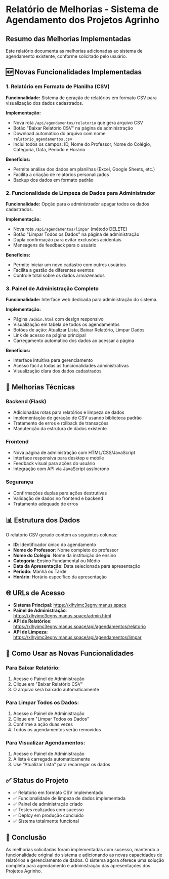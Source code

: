 # Relatório de Melhorias - Sistema de Agendamento dos Projetos Agrinho

## Resumo das Melhorias Implementadas

Este relatório documenta as melhorias adicionadas ao sistema de agendamento existente, conforme solicitado pelo usuário.

## 🆕 Novas Funcionalidades Implementadas

### 1. Relatório em Formato de Planilha (CSV)

**Funcionalidade:** Sistema de geração de relatórios em formato CSV para visualização dos dados cadastrados.

**Implementação:**
- Nova rota `/api/agendamentos/relatorio` que gera arquivo CSV
- Botão "Baixar Relatório CSV" na página de administração
- Download automático do arquivo com nome `relatorio_agendamentos.csv`
- Inclui todos os campos: ID, Nome do Professor, Nome do Colégio, Categoria, Data, Período e Horário

**Benefícios:**
- Permite análise dos dados em planilhas (Excel, Google Sheets, etc.)
- Facilita a criação de relatórios personalizados
- Backup dos dados em formato padrão

### 2. Funcionalidade de Limpeza de Dados para Administrador

**Funcionalidade:** Opção para o administrador apagar todos os dados cadastrados.

**Implementação:**
- Nova rota `/api/agendamentos/limpar` (método DELETE)
- Botão "Limpar Todos os Dados" na página de administração
- Dupla confirmação para evitar exclusões acidentais
- Mensagens de feedback para o usuário

**Benefícios:**
- Permite iniciar um novo cadastro com outros usuários
- Facilita a gestão de diferentes eventos
- Controle total sobre os dados armazenados

### 3. Painel de Administração Completo

**Funcionalidade:** Interface web dedicada para administração do sistema.

**Implementação:**
- Página `/admin.html` com design responsivo
- Visualização em tabela de todos os agendamentos
- Botões de ação: Atualizar Lista, Baixar Relatório, Limpar Dados
- Link de acesso na página principal
- Carregamento automático dos dados ao acessar a página

**Benefícios:**
- Interface intuitiva para gerenciamento
- Acesso fácil a todas as funcionalidades administrativas
- Visualização clara dos dados cadastrados

## 🔧 Melhorias Técnicas

### Backend (Flask)
- Adicionadas rotas para relatórios e limpeza de dados
- Implementação de geração de CSV usando biblioteca padrão
- Tratamento de erros e rollback de transações
- Manutenção da estrutura de dados existente

### Frontend
- Nova página de administração com HTML/CSS/JavaScript
- Interface responsiva para desktop e mobile
- Feedback visual para ações do usuário
- Integração com API via JavaScript assíncrono

### Segurança
- Confirmações duplas para ações destrutivas
- Validação de dados no frontend e backend
- Tratamento adequado de erros

## 📊 Estrutura dos Dados

O relatório CSV gerado contém as seguintes colunas:
- **ID**: Identificador único do agendamento
- **Nome do Professor**: Nome completo do professor
- **Nome do Colégio**: Nome da instituição de ensino
- **Categoria**: Ensino Fundamental ou Médio
- **Data da Apresentação**: Data selecionada para apresentação
- **Período**: Manhã ou Tarde
- **Horário**: Horário específico da apresentação

## 🌐 URLs de Acesso

- **Sistema Principal**: https://xlhyimc3egnv.manus.space
- **Painel de Administração**: https://xlhyimc3egnv.manus.space/admin.html
- **API de Relatórios**: https://xlhyimc3egnv.manus.space/api/agendamentos/relatorio
- **API de Limpeza**: https://xlhyimc3egnv.manus.space/api/agendamentos/limpar

## 📱 Como Usar as Novas Funcionalidades

### Para Baixar Relatório:
1. Acesse o Painel de Administração
2. Clique em "Baixar Relatório CSV"
3. O arquivo será baixado automaticamente

### Para Limpar Todos os Dados:
1. Acesse o Painel de Administração
2. Clique em "Limpar Todos os Dados"
3. Confirme a ação duas vezes
4. Todos os agendamentos serão removidos

### Para Visualizar Agendamentos:
1. Acesse o Painel de Administração
2. A lista é carregada automaticamente
3. Use "Atualizar Lista" para recarregar os dados

## ✅ Status do Projeto

- ✅ Relatório em formato CSV implementado
- ✅ Funcionalidade de limpeza de dados implementada
- ✅ Painel de administração criado
- ✅ Testes realizados com sucesso
- ✅ Deploy em produção concluído
- ✅ Sistema totalmente funcional

## 🎯 Conclusão

As melhorias solicitadas foram implementadas com sucesso, mantendo a funcionalidade original do sistema e adicionando as novas capacidades de relatórios e gerenciamento de dados. O sistema agora oferece uma solução completa para agendamento e administração das apresentações dos Projetos Agrinho.

